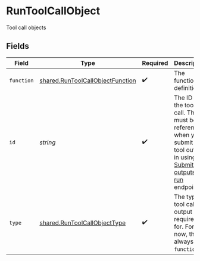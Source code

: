 # RunToolCallObject

Tool call objects


## Fields

| Field                                                                                                                                                                                | Type                                                                                                                                                                                 | Required                                                                                                                                                                             | Description                                                                                                                                                                          |
| ------------------------------------------------------------------------------------------------------------------------------------------------------------------------------------ | ------------------------------------------------------------------------------------------------------------------------------------------------------------------------------------ | ------------------------------------------------------------------------------------------------------------------------------------------------------------------------------------ | ------------------------------------------------------------------------------------------------------------------------------------------------------------------------------------ |
| `function`                                                                                                                                                                           | [shared.RunToolCallObjectFunction](../../../sdk/models/shared/runtoolcallobjectfunction.md)                                                                                          | :heavy_check_mark:                                                                                                                                                                   | The function definition.                                                                                                                                                             |
| `id`                                                                                                                                                                                 | *string*                                                                                                                                                                             | :heavy_check_mark:                                                                                                                                                                   | The ID of the tool call. This ID must be referenced when you submit the tool outputs in using the [Submit tool outputs to run](/docs/api-reference/runs/submitToolOutputs) endpoint. |
| `type`                                                                                                                                                                               | [shared.RunToolCallObjectType](../../../sdk/models/shared/runtoolcallobjecttype.md)                                                                                                  | :heavy_check_mark:                                                                                                                                                                   | The type of tool call the output is required for. For now, this is always `function`.                                                                                                |